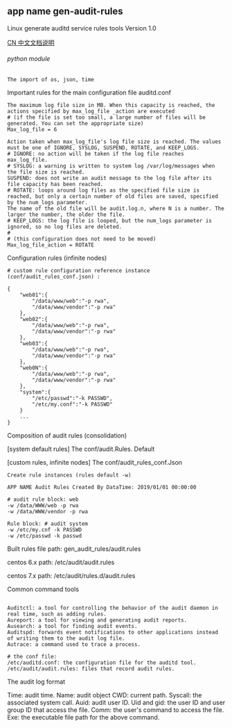 ## app name gen-audit-rules
Linux generate auditd service rules tools Version 1.0

[CN 中文文档说明](https://github.com/ljq/gen-auditd-service-rules/blob/master/README.zh-CN.md)  

###### python module
```
The import of os, json, time
```

Important rules for the main configuration file auditd.conf
```
The maximum log file size in MB. When this capacity is reached, the actions specified by max_log_file _action are executed
# (if the file is set too small, a large number of files will be generated. You can set the appropriate size)
Max_log_file = 6

Action taken when max_log_file's log file size is reached. The values must be one of IGNORE, SYSLOG, SUSPEND, ROTATE, and KEEP_LOGS.
# IGNORE: no action will be taken if the log file reaches max_log_file.
# SYSLOG: a warning is written to system log /var/log/messages when the file size is reached.
SUSPEND: does not write an audit message to the log file after its file capacity has been reached.
# ROTATE: loops around log files as the specified file size is reached, but only a certain number of old files are saved, specified by the num_logs parameter.
The name of the old file will be audit.log.n, where N is a number. The larger the number, the older the file.
# KEEP_LOGS: the log file is looped, but the num_logs parameter is ignored, so no log files are deleted.
#
# (this configuration does not need to be moved)
Max_log_file_action = ROTATE

```

Configuration rules (infinite nodes)

```
# custom rule configuration reference instance (conf/audit_rules_conf.json) :

{
    "web01":{
        "/data/www/web":"-p rwa",
        "/data/www/vendor":"-p rwa"
    },
    "web02":{
        "/data/www/web":"-p rwa",
        "/data/www/vendor":"-p rwa"
    },
    "web03":{
        "/data/www/web":"-p rwa",
        "/data/www/vendor":"-p rwa"
    },
    "web0N":{
        "/data/www/web":"-p rwa",
        "/data/www/vendor":"-p rwa"
    },
    "system":{
        "/etc/passwd":"-k PASSWD",
        "/etc/my.conf":"-k PASSWD"
    }
    ...
}

```

Composition of audit rules (consolidation)

[system default rules]
The conf/audit.Rules. Default

[custom rules, infinite nodes]
The conf/audit_rules_conf.Json

```
Create rule instances (rules default -w)

APP NAME Audit Rules Created By DataTime: 2019/01/01 00:00:00

# audit rule block: web
-w /data/WWW/web -p rwa
-w /data/WWW/vendor -p rwa

Rule block: # audit system
-w /etc/my.cnf -k PASSWD
-w /etc/passwd -k passwd

```

Built rules file path:
gen_audit_rules/audit.rules

centos 6.x path:
/etc/audit/audit.rules

centos 7.x path:
/etc/audit/rules.d/audit.rules

Common command tools

```

Auditctl: a tool for controlling the behavior of the audit daemon in real time, such as adding rules.
Aureport: a tool for viewing and generating audit reports.
Ausearch: a tool for finding audit events.
Auditspd: forwards event notifications to other applications instead of writing them to the audit log file.
Autrace: a command used to trace a process.

# the conf file:
/etc/auditd.conf: the configuration file for the auditd tool.
/etc/audit/audit.rules: files that record audit rules.

```

The audit log format

Time: audit time.
Name: audit object
CWD: current path.
Syscall: the associated system call.
Auid: audit user ID.
Uid and gid: the user ID and user group ID that access the file.
Comm: the user's command to access the file.
Exe: the executable file path for the above command.
